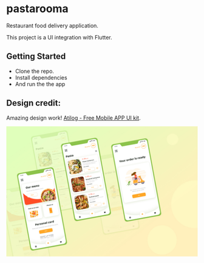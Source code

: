 # pastarooma

Restaurant food delivery application.

This project is a UI integration with Flutter.

## Getting Started

- Clone the repo.
- Install dependencies
- And run the the app

## Design credit:
Amazing design work!
[Atilog - Free Mobile APP UI kit](https://www.behance.net/gallery/93705559/Atilog-Free-Mobile-APP-UI-kit).

![Pastarooma](pastarooma.jpg)
